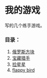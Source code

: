 我的游戏
=============

写的几个练手游戏。

### 目录：
1. [俄罗斯方块](https://iscript.github.io/game/tetris)
2. [宝藏猎手](https://iscript.github.io/game/treasureHunter)
3. [捡星星](https://iscript.github.io/game/phaser-first)
4. [flappy bird](https://iscript.github.io/game/flappy-bird)




